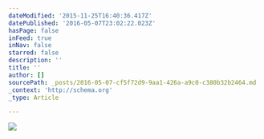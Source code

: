 ```yaml
---
dateModified: '2015-11-25T16:40:36.417Z'
datePublished: '2016-05-07T23:02:22.023Z'
hasPage: false
inFeed: true
inNav: false
starred: false
description: ''
title: ''
author: []
sourcePath: _posts/2016-05-07-cf5f72d9-9aa1-426a-a9c0-c380b32b2464.md
_context: 'http://schema.org'
_type: Article

---
```

![](https://the-grid-user-content.s3-us-west-2.amazonaws.com/70231a43-818d-4deb-a840-4b7859a4c8e1.jpg)